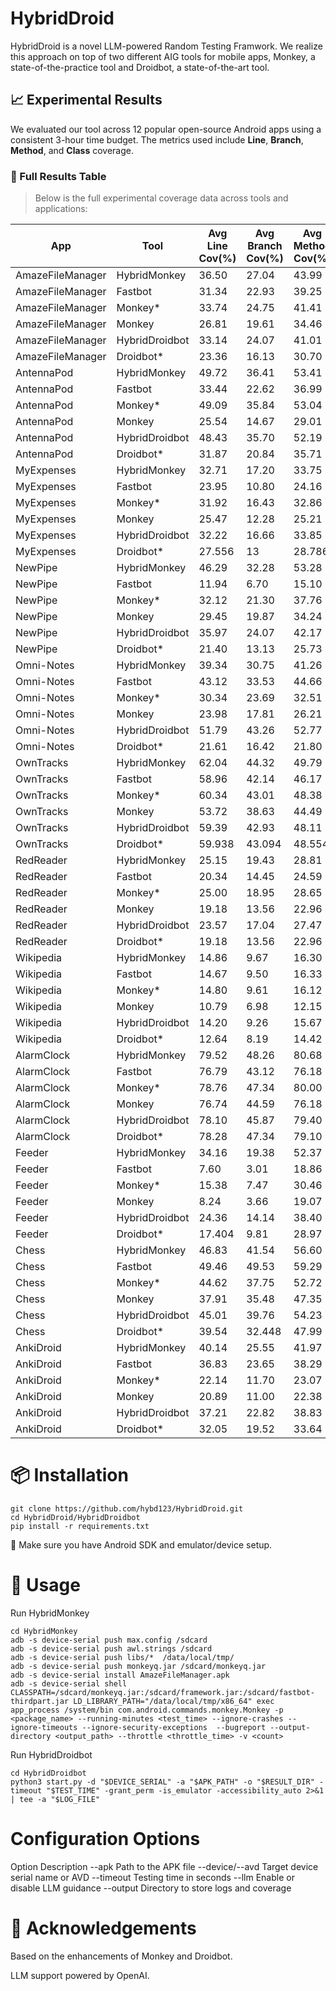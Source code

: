 # HybridDroid

HybridDroid is a novel LLM-powered Random Testing Framwork.
We realize this approach on top of two different AIG tools for mobile apps, Monkey, a state-of-the-practice tool and Droidbot, a state-of-the-art tool.

## 📈 Experimental Results

We evaluated our tool across 12 popular open-source Android apps using a consistent 3-hour time budget. The metrics used include **Line**, **Branch**, **Method**, and **Class** coverage.

### 🧪 Full Results Table

> Below is the full experimental coverage data across tools and applications:

| App              | Tool            | Avg Line Cov(%) | Avg Branch Cov(%) | Avg Method Cov(%) | Avg Class Cov(%) |
| ---------------- | --------------- | --------------- | ----------------- | ----------------- | ---------------- |
| AmazeFileManager | HybridMonkey    | 36.50           | 27.04             | 43.99             | 51.06            |
| AmazeFileManager | Fastbot         | 31.34           | 22.93             | 39.25             | 46.83            |
| AmazeFileManager | Monkey* | 33.74           | 24.75             | 41.41             | 48.42            |
| AmazeFileManager | Monkey          | 26.81           | 19.61             | 34.46             | 43.19            |
| AmazeFileManager | HybridDroidbot    | 33.14           | 24.07             | 41.01             | 49.80            |
| AmazeFileManager | Droidbot*  | 23.36           | 16.13             | 30.70             | 39.18            |
| AntennaPod       | HybridMonkey    | 49.72           | 36.41             | 53.41             | 66.18            |
| AntennaPod       | Fastbot         | 33.44           | 22.62             | 36.99             | 49.53            |
| AntennaPod       | Monkey* | 49.09           | 35.84             | 53.04             | 65.63            |
| AntennaPod       | Monkey          | 25.54           | 14.67             | 29.01             | 43.82            |
| AntennaPod       | HybridDroidbot    | 48.43           | 35.70             | 52.19             | 65.47            |
| AntennaPod       | Droidbot*  | 31.87           | 20.84             | 35.71             | 49.71            |
| MyExpenses       | HybridMonkey    | 32.71           | 17.20             | 33.75             | 39.07            |
| MyExpenses       | Fastbot         | 23.95           | 10.80             | 24.16             | 31.47            |
| MyExpenses       | Monkey* | 31.92           | 16.43             | 32.86             | 38.44            |
| MyExpenses       | Monkey          | 25.47           | 12.28             | 25.21             | 31.22            |
| MyExpenses       | HybridDroidbot    | 32.22           | 16.66             | 33.85             | 39.25            |
| MyExpenses       | Droidbot*  | 27.556          | 13                | 28.786            | 34.954           |
| NewPipe          | HybridMonkey    | 46.29           | 32.28             | 53.28             | 63.04            |
| NewPipe          | Fastbot         | 11.94           | 6.70              | 15.10             | 30.74            |
| NewPipe          | Monkey* | 32.12           | 21.30             | 37.76             | 50.97            |
| NewPipe          | Monkey          | 29.45           | 19.87             | 34.24             | 47.26            |
| NewPipe          | HybridDroidbot    | 35.97           | 24.07             | 42.17             | 55.15            |
| NewPipe          | Droidbot*  | 21.40           | 13.13             | 25.73             | 39.84            |
| Omni-Notes       | HybridMonkey    | 39.34           | 30.75             | 41.26             | 53.47            |
| Omni-Notes       | Fastbot         | 43.12           | 33.53             | 44.66             | 56.24            |
| Omni-Notes       | Monkey* | 30.34           | 23.69             | 32.51             | 43.76            |
| Omni-Notes       | Monkey          | 23.98           | 17.81             | 26.21             | 38.00            |
| Omni-Notes       | HybridDroidbot    | 51.79           | 43.26             | 52.77             | 62.40            |
| Omni-Notes       | Droidbot*  | 21.61           | 16.42             | 21.80             | 29.44            |
| OwnTracks        | HybridMonkey    | 62.04           | 44.32             | 49.79             | 48.18            |
| OwnTracks        | Fastbot         | 58.96           | 42.14             | 46.17             | 45.97            |
| OwnTracks        | Monkey* | 60.34           | 43.01             | 48.38             | 47.75            |
| OwnTracks        | Monkey          | 53.72           | 38.63             | 44.49             | 44.93            |
| OwnTracks        | HybridDroidbot    | 59.39           | 42.93             | 48.11             | 47.02            |
| OwnTracks        | Droidbot*  | 59.938          | 43.094            | 48.554            | 47.204           |
| RedReader        | HybridMonkey    | 25.15           | 19.43             | 28.81             | 39.40            |
| RedReader        | Fastbot         | 20.34           | 14.45             | 24.59             | 35.30            |
| RedReader        | Monkey* | 25.00           | 18.95             | 28.65             | 39.43            |
| RedReader        | Monkey          | 19.18           | 13.56             | 22.96             | 32.04            |
| RedReader        | HybridDroidbot    | 23.57           | 17.04             | 27.47             | 38.47            |
| RedReader        | Droidbot*  | 19.18           | 13.56             | 22.96             | 32.04            |
| Wikipedia        | HybridMonkey    | 14.86           | 9.67              | 16.30             | 23.93            |
| Wikipedia        | Fastbot         | 14.67           | 9.50              | 16.33             | 23.88            |
| Wikipedia        | Monkey* | 14.80           | 9.61              | 16.12             | 23.76            |
| Wikipedia        | Monkey          | 10.79           | 6.98              | 12.15             | 19.43            |
| Wikipedia        | HybridDroidbot    | 14.20           | 9.26              | 15.67             | 23.25            |
| Wikipedia        | Droidbot*  | 12.64           | 8.19              | 14.42             | 22.05            |
| AlarmClock       | HybridMonkey    | 79.52           | 48.26             | 80.68             | 89.60            |
| AlarmClock       | Fastbot         | 76.79           | 43.12             | 76.18             | 87.20            |
| AlarmClock       | Monkey* | 78.76           | 47.34             | 80.00             | 88.80            |
| AlarmClock       | Monkey          | 76.74           | 44.59             | 76.18             | 86.40            |
| AlarmClock       | HybridDroidbot    | 78.10           | 45.87             | 79.40             | 86.67            |
| AlarmClock       | Droidbot*  | 78.28           | 47.34             | 79.10             | 85.60            |
| Feeder           | HybridMonkey    | 34.16           | 19.38             | 52.37             | 63.04            |
| Feeder           | Fastbot         | 7.60            | 3.01              | 18.86             | 31.63            |
| Feeder           | Monkey* | 15.38           | 7.47              | 30.46             | 42.39            |
| Feeder           | Monkey          | 8.24            | 3.66              | 19.07             | 31.63            |
| Feeder           | HybridDroidbot    | 24.36           | 14.14             | 38.40             | 50.22            |
| Feeder           | Droidbot*  | 17.404          | 9.81              | 28.97             | 40.98            |
| Chess            | HybridMonkey    | 46.83           | 41.54             | 56.60             | 67.71            |
| Chess            | Fastbot         | 49.46           | 49.53             | 59.29             | 67.54            |
| Chess            | Monkey* | 44.62           | 37.75             | 52.72             | 68.31            |
| Chess            | Monkey          | 37.91           | 35.48             | 47.35             | 55.30            |
| Chess            | HybridDroidbot    | 45.01           | 39.76             | 54.23             | 65.68            |
| Chess            | Droidbot*  | 39.54           | 32.448            | 47.99             | 62.204           |
| AnkiDroid        | HybridMonkey    | 40.14           | 25.55             | 41.97             | 48.196           |
| AnkiDroid        | Fastbot         | 36.83           | 23.65             | 38.29             | 43.26666667      |
| AnkiDroid        | Monkey* | 22.14           | 11.70             | 23.07             | 30.29            |
| AnkiDroid        | Monkey          | 20.89           | 11.00             | 22.38             | 29.41333333      |
| AnkiDroid        | HybridDroidbot    | 37.21           | 22.82             | 38.83             | 45.60            |
| AnkiDroid        | Droidbot*  | 32.05           | 19.52             | 33.64             | 40.52            |

# 📦 Installation

```
git clone https://github.com/hybd123/HybridDroid.git
cd HybridDroid/HybridDroidbot
pip install -r requirements.txt

```

🔧 Make sure you have Android SDK and emulator/device setup.

# 🧪 Usage

Run HybridMonkey

```
cd HybridMonkey
adb -s device-serial push max.config /sdcard
adb -s device-serial push awl.strings /sdcard
adb -s device-serial push libs/*  /data/local/tmp/
adb -s device-serial push monkeyq.jar /sdcard/monkeyq.jar
adb -s device-serial install AmazeFileManager.apk
adb -s device-serial shell CLASSPATH=/sdcard/monkeyq.jar:/sdcard/framework.jar:/sdcard/fastbot-thirdpart.jar LD_LIBRARY_PATH="/data/local/tmp/x86_64" exec app_process /system/bin com.android.commands.monkey.Monkey -p <package_name> --running-minutes <test_time> --ignore-crashes --ignore-timeouts --ignore-security-exceptions  --bugreport --output-directory <output_path> --throttle <throttle_time> -v <count>
```

Run HybridDroidbot

```
cd HybridDroidbot
python3 start.py -d "$DEVICE_SERIAL" -a "$APK_PATH" -o "$RESULT_DIR" -timeout "$TEST_TIME" -grant_perm -is_emulator -accessibility_auto 2>&1 | tee -a "$LOG_FILE"
```

# Configuration Options

Option	Description
--apk	Path to the APK file
--device/--avd	Target device serial name or AVD
--timeout	Testing time in seconds
--llm	Enable or disable LLM guidance
--output	Directory to store logs and coverage

# 🙌 Acknowledgements

Based on the enhancements of Monkey and Droidbot.

LLM support powered by OpenAI.
